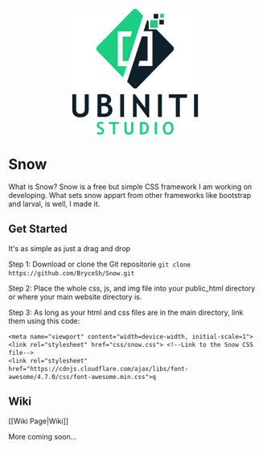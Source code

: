 <p align="center">
  <img src="/img/logo.png" alt="logo" width="250" height="250">
</p>

# Snow
What is Snow? Snow is a free but simple CSS framework I am working on developing. What sets snow appart from other frameworks like 
bootstrap and larval, is well, I made it. 

## Get Started
It's as simple as just a drag and drop

Step 1:
Download or clone the Git repositorie
`git clone https://github.com/BryceSh/Snow.git`

Step 2:
Place the whole css, js, and img file into your public_html directory or where your main website directory is.

Step 3:
As long as your html and css files are in the main directory, link them using this code:
```
<meta name="viewport" content="width=device-width, initial-scale=1">
<link rel="stylesheet" href="css/snow.css"> <!--Link to the Snow CSS file-->
<link rel="stylesheet" href="https://cdnjs.cloudflare.com/ajax/libs/font-awesome/4.7.0/css/font-awesome.min.css">q
```

## Wiki
[[Wiki Page|Wiki]]

More coming soon...
